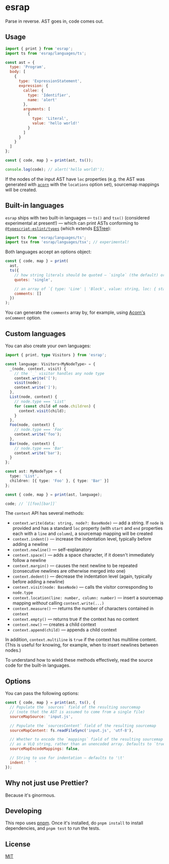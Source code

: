 # esrap

Parse in reverse. AST goes in, code comes out.

## Usage

```js
import { print } from 'esrap';
import ts from 'esrap/languages/ts';

const ast = {
  type: 'Program',
  body: [
    {
      type: 'ExpressionStatement',
      expression: {
        callee: {
          type: 'Identifier',
          name: 'alert'
        },
        arguments: [
          {
            type: 'Literal',
            value: 'hello world!'
          }
        ]
      }
    }
  ]
};

const { code, map } = print(ast, ts());

console.log(code); // alert('hello world!');
```

If the nodes of the input AST have `loc` properties (e.g. the AST was generated with [`acorn`](https://github.com/acornjs/acorn/tree/master/acorn/#interface) with the `locations` option set), sourcemap mappings will be created.

## Built-in languages

`esrap` ships with two built-in languages — `ts()` and `tsx()` (considered experimental at present!) — which can print ASTs conforming to [`@typescript-eslint/types`](https://www.npmjs.com/package/@typescript-eslint/types) (which extends [ESTree](https://github.com/estree/estree)):

```js
import ts from 'esrap/languages/ts';
import tsx from 'esrap/languages/tsx'; // experimental!
```

Both languages accept an options object:

```js
const { code, map } = print(
  ast,
  ts({
    // how string literals should be quoted — `single` (the default) or `double`
    quotes: 'single',

    // an array of `{ type: 'Line' | 'Block', value: string, loc: { start, end } }` objects
    comments: []
  })
);
```

You can generate the `comments` array by, for example, using [Acorn's](https://github.com/acornjs/acorn/tree/master/acorn/#interface) `onComment` option.

## Custom languages

You can also create your own languages:

```ts
import { print, type Visitors } from 'esrap';

const language: Visitors<MyNodeType> = {
  _(node, context, visit) {
    // the `_` visitor handles any node type
    context.write('[');
    visit(node);
    context.write(']');
  },
  List(node, context) {
    // node.type === 'List'
    for (const child of node.children) {
      context.visit(child);
    }
  },
  Foo(node, context) {
    // node.type === 'Foo'
    context.write('foo');
  },
  Bar(node, context) {
    // node.type === 'Bar'
    context.write('bar');
  }
};

const ast: MyNodeType = {
  type: 'List',
  children: [{ type: 'Foo' }, { type: 'Bar' }]
};

const { code, map } = print(ast, language);

code; // `[[foo][bar]]`
```

The `context` API has several methods:

- `context.write(data: string, node?: BaseNode)` — add a string. If `node` is provided and has a standard `loc` property (with `start` and `end` properties each with a `line` and `column`), a sourcemap mapping will be created
- `context.indent()` — increase the indentation level, typically before adding a newline
- `context.newline()` — self-explanatory
- `context.space()` — adds a space character, if it doesn't immediately follow a newline
- `context.margin()` — causes the next newline to be repeated (consecutive newlines are otherwise merged into one)
- `context.dedent()` — decrease the indentation level (again, typically before adding a newline)
- `context.visit(node: BaseNode)` — calls the visitor corresponding to `node.type`
- `context.location(line: number, column: number)` — insert a sourcemap mapping _without_ calling `context.write(...)`
- `context.measure()` — returns the number of characters contained in `context`
- `context.empty()` — returns true if the context has no content
- `context.new()` — creates a child context
- `context.append(child)` — appends a child context

In addition, `context.multiline` is `true` if the context has multiline content. (This is useful for knowing, for example, when to insert newlines between nodes.)

To understand how to wield these methods effectively, read the source code for the built-in languages.

## Options

You can pass the following options:

```js
const { code, map } = print(ast, ts(), {
  // Populate the `sources` field of the resulting sourcemap
  // (note that the AST is assumed to come from a single file)
  sourceMapSource: 'input.js',

  // Populate the `sourcesContent` field of the resulting sourcemap
  sourceMapContent: fs.readFileSync('input.js', 'utf-8'),

  // Whether to encode the `mappings` field of the resulting sourcemap
  // as a VLQ string, rather than an unencoded array. Defaults to `true`
  sourceMapEncodeMappings: false,

  // String to use for indentation — defaults to '\t'
  indent: '  '
});
```

## Why not just use Prettier?

Because it's ginormous.

## Developing

This repo uses [pnpm](https://pnpm.io). Once it's installed, do `pnpm install` to install dependencies, and `pnpm test` to run the tests.

## License

[MIT](LICENSE)

